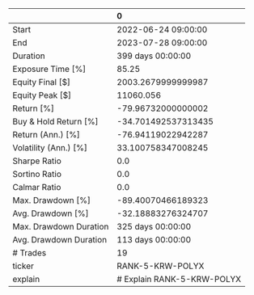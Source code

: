 |                        | 0                          |
|:-----------------------|:---------------------------|
| Start                  | 2022-06-24 09:00:00        |
| End                    | 2023-07-28 09:00:00        |
| Duration               | 399 days 00:00:00          |
| Exposure Time [%]      | 85.25                      |
| Equity Final [$]       | 2003.2679999999987         |
| Equity Peak [$]        | 11060.056                  |
| Return [%]             | -79.96732000000002         |
| Buy & Hold Return [%]  | -34.701492537313435        |
| Return (Ann.) [%]      | -76.94119022942287         |
| Volatility (Ann.) [%]  | 33.100758347008245         |
| Sharpe Ratio           | 0.0                        |
| Sortino Ratio          | 0.0                        |
| Calmar Ratio           | 0.0                        |
| Max. Drawdown [%]      | -89.40070466189323         |
| Avg. Drawdown [%]      | -32.18883276324707         |
| Max. Drawdown Duration | 325 days 00:00:00          |
| Avg. Drawdown Duration | 113 days 00:00:00          |
| # Trades               | 19                         |
| ticker                 | RANK-5-KRW-POLYX           |
| explain                | # Explain RANK-5-KRW-POLYX |